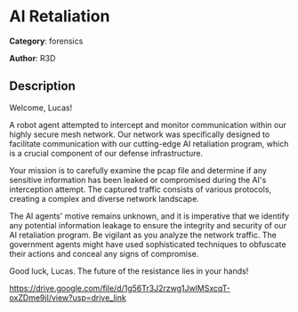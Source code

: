 # AI Retaliation


**Category**: forensics

**Author**: R3D

## Description

Welcome, Lucas!

A robot agent attempted to intercept and monitor communication within our highly secure mesh network. Our network was specifically designed to facilitate communication with our cutting-edge AI retaliation program, which is a crucial component of our defense infrastructure.

Your mission is to carefully examine the pcap file and determine if any sensitive information has been leaked or compromised during the AI's interception attempt. The captured traffic consists of various protocols, creating a complex and diverse network landscape.

The AI agents' motive remains unknown, and it is imperative that we identify any potential information leakage to ensure the integrity and security of our AI retaliation program. Be vigilant as you analyze the network traffic. The government agents might have used sophisticated techniques to obfuscate their actions and conceal any signs of compromise.

Good luck, Lucas. The future of the resistance lies in your hands!

https://drive.google.com/file/d/1g56Tr3J2rzwg1JwlMSxcqT-oxZDme9jI/view?usp=drive_link
